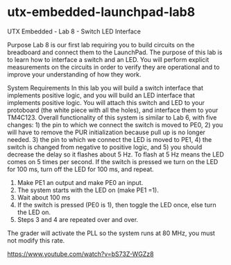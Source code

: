 # utx-embedded-launchpad-lab8
UTX Embedded - Lab 8 - Switch LED Interface

Purpose
Lab 8 is our first lab requiring you to build circuits on the breadboard and connect them to the LaunchPad. The purpose of this lab is to learn how to interface a switch and an LED. You will perform explicit measurements on the circuits in order to verify they are operational and to improve your understanding of how they work.

System Requirements
In this lab you will build a switch interface that implements positive logic, and you will build an LED interface that implements positive logic.  You will attach this switch and LED to your protoboard (the white piece with all the holes), and interface them to your TM4C123. Overall functionality of this system is similar to Lab 6, with five changes: 1) the pin to which we connect the switch is moved to PE0, 2) you will have to remove the PUR initialization because pull up is no longer needed. 3) the pin to which we connect the LED is moved to PE1, 4) the switch is changed from negative to positive logic, and 5) you should decrease the delay so it flashes about 5 Hz. To flash at 5 Hz means the LED comes on 5 times per second. If the switch is pressed we turn on the LED for 100 ms, turn off the LED for 100 ms, and repeat.
1) Make PE1 an output and make PE0 an input. 
2) The system starts with the LED on (make PE1 =1). 
3) Wait about 100 ms
4) If the switch is pressed (PE0 is 1), then toggle the LED once, else turn the LED on. 
5) Steps 3 and 4 are repeated over and over.

The grader will activate the PLL so the system runs at 80 MHz, you must not modify this rate.

https://www.youtube.com/watch?v=bS73Z-WGZz8
